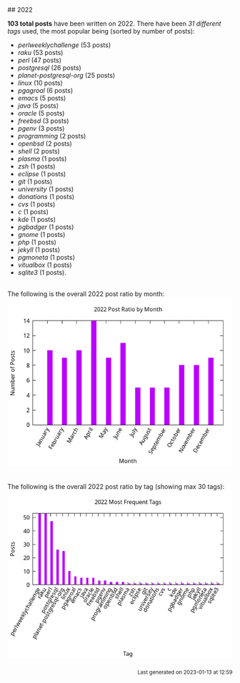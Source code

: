 <a name="2022" />
## 2022 

**103 total posts** have been written on 2022.
There have been *31 different tags* used, the most
popular being (sorted by number of posts):
 
- *perlweeklychallenge* (53 posts)  
- *raku* (53 posts)  
- *perl* (47 posts)  
- *postgresql* (26 posts)  
- *planet-postgresql-org* (25 posts)  
- *linux* (10 posts)  
- *pgagroal* (6 posts)  
- *emacs* (5 posts)  
- *java* (5 posts)  
- *oracle* (5 posts)  
- *freebsd* (3 posts)  
- *pgenv* (3 posts)  
- *programming* (2 posts)  
- *openbsd* (2 posts)  
- *shell* (2 posts)  
- *plasma* (1 posts)  
- *zsh* (1 posts)  
- *eclipse* (1 posts)  
- *git* (1 posts)  
- *university* (1 posts)  
- *donations* (1 posts)  
- *cvs* (1 posts)  
- *c* (1 posts)  
- *kde* (1 posts)  
- *pgbadger* (1 posts)  
- *gnome* (1 posts)  
- *php* (1 posts)  
- *jekyll* (1 posts)  
- *pgmoneta* (1 posts)  
- *vitualbox* (1 posts)  
- *sqlite3* (1 posts).<br/>
<br/>
The following is the overall 2022 post ratio by month:
<br/>
    <center>
      <img src="/images/stats/2022-months.png" alt="2022 post ratio per month" />
    </center>
<br/>

<br/>
The following is the overall 2022 post ratio by tag (showing max 30 tags):
<br/>
  <center>
    <img src="/images/stats/2022-tags.png" alt="2022 post ratio per tag" />
  </center>
<br/>

<div align="right">
<small>
Last generated on 2023-01-13 at 12:59
</small>
</div>

<br/>
